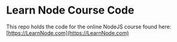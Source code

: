# Learn Node Course Code

This repo holds the code for the online NodeJS course found here: [https://LearnNode.com](https://LearnNode.com)